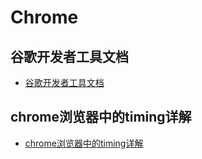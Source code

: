 # Chrome

## 谷歌开发者工具文档

- [谷歌开发者工具文档](https://developer.chrome.com)

## chrome浏览器中的timing详解

- [chrome浏览器中的timing详解](https://zhuanlan.zhihu.com/p/359995869)

